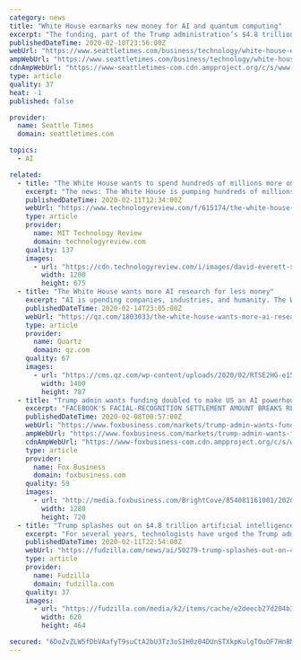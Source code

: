 ```yaml
---
category: news
title: "White House earmarks new money for AI and quantum computing"
excerpt: "The funding, part of the Trump administration’s $4.8 trillion budget proposal, would direct more money for AI research to the Defense Department and the National Science Foundation. The administration also wants to spend $25 million on what it calls a national “quantum internet,” a network of machines designed to make it much harder to ..."
publishedDateTime: 2020-02-10T23:56:00Z
webUrl: "https://www.seattletimes.com/business/technology/white-house-earmarks-new-money-for-ai-and-quantum-computing/"
ampWebUrl: "https://www.seattletimes.com/business/technology/white-house-earmarks-new-money-for-ai-and-quantum-computing/?amp=1"
cdnAmpWebUrl: "https://www-seattletimes-com.cdn.ampproject.org/c/s/www.seattletimes.com/business/technology/white-house-earmarks-new-money-for-ai-and-quantum-computing/?amp=1"
type: article
quality: 37
heat: -1
published: false

provider:
  name: Seattle Times
  domain: seattletimes.com

topics:
  - AI

related:
  - title: "The White House wants to spend hundreds of millions more on AI research"
    excerpt: "The news: The White House is pumping hundreds of millions more dollars into artificial intelligence research. In budget plans announced on Monday, the administration bumped funding for AI research at the Defense Advanced Research Projects Agency (DARPA) from $50 million to $249 million and at the National Science Foundation from $500 million ..."
    publishedDateTime: 2020-02-11T12:34:00Z
    webUrl: "https://www.technologyreview.com/f/615174/the-white-house-will-spend-hundreds-of-millions-more-on-ai-research/"
    type: article
    provider:
      name: MIT Technology Review
      domain: technologyreview.com
    quality: 137
    images:
      - url: "https://cdn.technologyreview.com/i/images/david-everett-strickler-igcbfrmd11i-unsplash.jpg?sw=1200&cx=0&cy=0&cw=3000&ch=1688"
        width: 1200
        height: 675
  - title: "The White House wants more AI research for less money"
    excerpt: "AI is upending companies, industries, and humanity. The White House released a budget proposal this week that at first glance, looks like a big win for the fields of artificial intelligence and machine learning. The budget for fiscal year 2021 (which begins in October) would ramp up spending for AI research at DARPA (the Pentagon’s research ..."
    publishedDateTime: 2020-02-14T23:05:00Z
    webUrl: "https://qz.com/1803033/the-white-house-wants-more-ai-research-for-less-money/"
    type: article
    provider:
      name: Quartz
      domain: qz.com
    quality: 67
    images:
      - url: "https://cms.qz.com/wp-content/uploads/2020/02/RTSE2HG-e1581718030973.jpg?quality=75&strip=all&w=1400"
        width: 1400
        height: 787
  - title: "Trump admin wants funding doubled to make US an AI powerhouse"
    excerpt: "FACEBOOK'S FACIAL-RECOGNITION SETTLEMENT AMOUNT BREAKS RECORD The White ... The budget proposal on Monday will include a 70% increase for National Science Foundation (NSF) for AI-related grants and interdisciplinary research institutes, rising to more than $850 million, sources said, as well as a significant jump in funding at NSF for quantum ..."
    publishedDateTime: 2020-02-08T00:57:00Z
    webUrl: "https://www.foxbusiness.com/markets/trump-admin-wants-funding-doubled-to-make-us-an-ai-powerhouse"
    ampWebUrl: "https://www.foxbusiness.com/markets/trump-admin-wants-funding-doubled-to-make-us-an-ai-powerhouse.amp"
    cdnAmpWebUrl: "https://www-foxbusiness-com.cdn.ampproject.org/c/s/www.foxbusiness.com/markets/trump-admin-wants-funding-doubled-to-make-us-an-ai-powerhouse.amp"
    type: article
    provider:
      name: Fox Business
      domain: foxbusiness.com
    quality: 59
    images:
      - url: "http://media.foxbusiness.com/BrightCove/854081161001/202002/1906/854081161001_6129875769001_6129874072001-vs.jpg"
        width: 1280
        height: 720
  - title: "Trump splashes out on $4.8 trillion artificial intelligence plan"
    excerpt: "For several years, technologists have urged the Trump administration to back research on artificial intelligence -- which could affect things as diverse as weapons and transportation -- and ..."
    publishedDateTime: 2020-02-11T22:54:00Z
    webUrl: "https://fudzilla.com/news/ai/50279-trump-splashes-out-on-4-8-trillion-artificial-intelligence-plan"
    type: article
    provider:
      name: Fudzilla
      domain: fudzilla.com
    quality: 37
    images:
      - url: "https://fudzilla.com/media/k2/items/cache/e2deecb27d204b307a129860c86261a4_L.jpg"
        width: 620
        height: 464

secured: "6DoZvZLW5fDbVAafyT9suCtA2bU3Tz3oSIH0z04DUnSTXkpKulgTOuOF7Hn8MSOkKcmKcxjrHVEWGpsySfbgscwXiD2jRVK5B0jqytR7kaYRHHkVoAD7k274oY5ofPdzebKYxdY1dSi6RqO7OpZPt3lwRq7hCgzs4XuJC/qnKVwetFtAQic7skthUW6BvynSAflKyD9t0PWCzPBQdEui5StWVsMPe7CIRKzUB0zJpYaZfuOtW5qS/666dYgEXoq/sTL8ryZIQYViDDo3vli8rZBf+166SnTfSGgM5+i+1+z3xTMo6laIulzUV1FgtjxBSRKFSdo4Tz87GVjJNwslC2RCZ8i6yRkI4+lzMw/uHsxx2i/We7eA+izBokS9IhNAqpjseI0Vr8IzEuUJL6xOhBRjjAXSUrefA0Y2Zg1zLQgc5rUTVB94lYTYfTkDYKlhTNPPAQfHhmBEJJANYNqfct5y0EDbxJILU0NmICWZFkQ=;uiVbZJ8ncz7HJe61SZ5k/A=="
---
```


